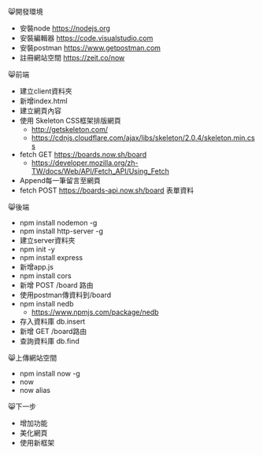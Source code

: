 😸開發環境
+ 安裝node https://nodejs.org
+ 安裝編輯器 https://code.visualstudio.com
+ 安裝postman https://www.getpostman.com
+ 註冊網站空間 https://zeit.co/now

😸前端
+ 建立client資料夾
+ 新增index.html
+ 建立網頁內容
+ 使用 Skeleton CSS框架排版網頁
  + http://getskeleton.com/
  + https://cdnjs.cloudflare.com/ajax/libs/skeleton/2.0.4/skeleton.min.css
+ fetch GET https://boards.now.sh/board
  + https://developer.mozilla.org/zh-TW/docs/Web/API/Fetch_API/Using_Fetch
+ Append每一筆留言至網頁
+ fetch POST https://boards-api.now.sh/board 表單資料

😸後端
+ npm install nodemon -g
+ npm install http-server -g
+ 建立server資料夾
+ npm init -y
+ npm install express
+ 新增app.js
+ npm install cors
+ 新增 POST /board 路由
+ 使用postman傳資料到/board
+ npm install nedb
  + https://www.npmjs.com/package/nedb
+ 存入資料庫 db.insert
+ 新增 GET /board路由
+ 查詢資料庫 db.find

😸上傳網站空間
+ npm install now -g
+ now
+ now alias

😸下一步
+ 增加功能
+ 美化網頁
+ 使用新框架
